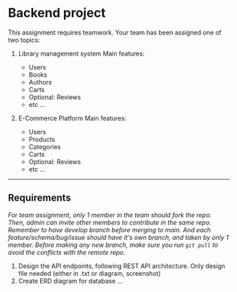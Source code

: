 # Backend project

This assignment requires teamwork. Your team has been assigned one of two topics:

1. Library management system
Main features:

    - Users
    - Books
    - Authors
    - Carts
    - Optional: Reviews
    - etc ...

2. E-Commerce Platform
Main features:

    - Users
    - Products
    - Categories
    - Carts
    - Optional: Reviews
    - etc ...

---

## Requirements

*For team assignment, only 1 member in the team should fork the repo. Then, admin can invite other members to contribute in the same repo. Remember to have develop branch before merging to main. And each feature/schema/bug/issue should have it's own branch, and taken by only 1 member. Before making any new branch, make sure you run `git pull` to avoid the conflicts with the remote repo.*

1. Design the API endpoints, following REST API architecture. Only design file needed (either in .txt or diagram, screenshot)
2. Create ERD diagram for database
...
